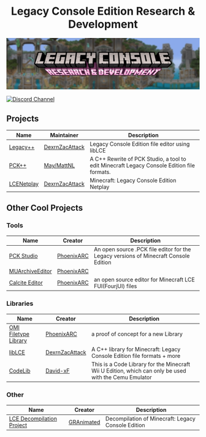 <h1 align="center">Legacy Console Edition Research & Development</h1>

![Banner](/profile/banner.png)

[![Discord Channel][discord-badge]][discord]

[discord]: https://discord.gg/zRDY32WMfs
[discord-badge]: https://img.shields.io/discord/806988877687423027?color=%237289DA&logo=discord&logoColor=%23FFFFFF

<!-- TODO: originally planned to have github pfp next to maintainer name and repo logo next to repo but never figured out how to make the text look nice -->
<!-- I do think that the lack of images makes this look quite bare. -->
## Projects
| Name                                                | Maintainer                                          | Description                                                                                |
|-----------------------------------------------------|-----------------------------------------------------|--------------------------------------------------------------------------------------------|
| [Legacy++](https://github.com/LCE-R-D/LegacyPP)     | [DexrnZacAttack](https://github.com/DexrnZacAttack) | Legacy Console Edition file editor using libLCE                                            |
| [PCK++](https://github.com/LCE-R-D/PCKPP)           | [May/MattNL](https://github.com/MattN-L)            | A C++ Rewrite of PCK Studio, a tool to edit Minecraft Legacy Console Edition file formats. |
| [LCENetplay](https://github.com/LCE-R-D/LCENetplay) | [DexrnZacAttack](https://github.com/DexrnZacAttack) | Minecraft: Legacy Console Edition Netplay                                                  |

## Other Cool Projects

### Tools
| Name                                                             | Creator                                     | Description                                                                          |
|------------------------------------------------------------------|---------------------------------------------|--------------------------------------------------------------------------------------|
| [PCK Studio](https://github.com/PhoenixARC/-PCK-Studio)          | [PhoenixARC](https://github.com/PhoenixARC) | An open source .PCK file editor for the Legacy versions of Minecraft Console Edition |
| [MUArchiveEditor](https://github.com/PhoenixARC/MUArchiveEditor) | [PhoenixARC](https://github.com/PhoenixARC) |                                                                                      |
| [Calcite Editor](https://github.com/PhoenixARC/Calcite-Editor)   | [PhoenixARC](https://github.com/PhoenixARC) | an open source editor for Minecraft LCE FUI(FourjUI) files                           |

### Libraries
| Name                                                                         | Creator                                             | Description                                                                                           |
|------------------------------------------------------------------------------|-----------------------------------------------------|-------------------------------------------------------------------------------------------------------|
| [OMI Filetype Library](https://github.com/PhoenixARC/-OMI-Filetype-Library/) | [PhoenixARC](https://github.com/PhoenixARC)         | a proof of concept for a new Library                                                                  |
| [libLCE](https://github.com/DexrnZacAttack/LibLCE)                           | [DexrnZacAttack](https://github.com/DexrnZacAttack) | A C++ library for Minecraft: Legacy Console Edition file formats + more                               |
| [CodeLib](https://github.com/David-xF/CodeLib)                               | [David-xF](https://github.com/David-xF)             | This is a Code Library for the Minecraft Wii U Edition, which can only be used with the Cemu Emulator |

### Other
| Name                                                                    | Creator                                     | Description                                        |
|-------------------------------------------------------------------------|---------------------------------------------|----------------------------------------------------|
| [LCE Decompilation Project](https://github.com/GRAnimated/MinecraftLCE) | [GRAnimated](https://github.com/GRAnimated) | Decompilation of Minecraft: Legacy Console Edition |
